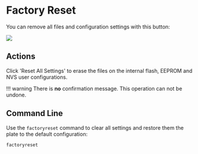# Factory Reset

You can remove all files and configuration settings with this button:

<div class="row justify-content-center">
            <a href="../../assets/images/settings/factory_reset.png" data-toggle="lightbox" data-gallery="example-gallery" class="col-sm-8" data-title="Factory Reset" data-footer="">
                <img src="../../assets/images/settings/factory_reset.png" class="img-fluid img-thumbnail">
            </a>
</div>

## Actions

Click 'Reset All Settings' to erase the files on the internal flash, EEPROM and NVS user configurations.

!!! warning
    There is **no** confirmation message. This operation can not be undone.


## Command Line

Use the `factoryreset` command to clear all settings and restore them the plate to the default configuration:

```sh linenums="1"
factoryreset
```